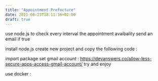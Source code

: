 ```yaml
---
title: "Appointment Prefecture"
date: 2021-08-23T18:11:16+02:00
draft: true
---
```


use node.js to check every interval the appointment avaibality
send an email if true

install node.js
create new project and copy the following code :

import package
set gmail account : https://devanswers.co/allow-less-secure-apps-access-gmail-account/
try and enjoy

use docker :
